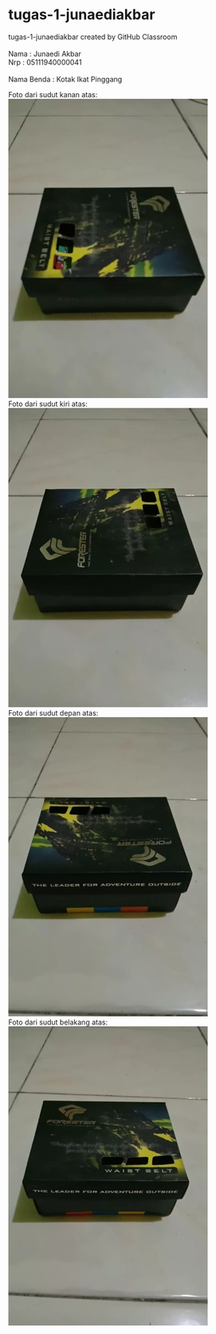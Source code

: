 # tugas-1-junaediakbar
tugas-1-junaediakbar created by GitHub Classroom
<br>
<br>
Nama : Junaedi Akbar <br>
Nrp  : 05111940000041
<br>
<br>
Nama Benda : Kotak Ikat Pinggang

Foto dari sudut kanan atas: <br>
<img src="./img/kanan-atas.jpg" width="400" height="600">
<br>
Foto dari sudut kiri atas: <br>
<img src="./img/kiri-atas.jpg" width="400" height="600">
<br>
Foto dari sudut depan atas: <br>
<img src="./img/depan-atas.jpg" width="400" height="600">
<br>
Foto dari sudut belakang atas: <br>
<img src="./img/belakang-atas.jpg" width="400" height="600">
<br>
